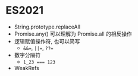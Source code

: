 # ES2021

- String.prototype.replaceAll
- Promise.any() 可以理解为 Promise.all 的相反操作
- 逻辑赋值操作符, 也可以简写
  - `&&=`, `||=`, `??=`
- 数字分隔符
  - `1_23 === 123`
- WeakRefs

